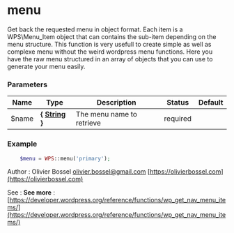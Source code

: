 # menu

Get back the requested menu in object format. Each item is a WPS\Menu_Item object
that can contains the sub-item depending on the menu structure.
This function is very usefull to create simple as well as complexe menu without the
weird wordpress menu functions. Here you have the raw menu structured
in an array of objects that you can use to generate your menu easily.


### Parameters
Name  |  Type  |  Description  |  Status  |  Default
------------  |  ------------  |  ------------  |  ------------  |  ------------
$name  |  **{ [String](http://php.net/manual/en/language.types.string.php) }**  |  The menu name to retrieve  |  required  |

### Example
```php
	$menu = WPS::menu('primary');
```
Author : Olivier Bossel [olivier.bossel@gmail.com](mailto:olivier.bossel@gmail.com) [https://olivierbossel.com](https://olivierbossel.com)

See : **See more** : [https://developer.wordpress.org/reference/functions/wp_get_nav_menu_items/](https://developer.wordpress.org/reference/functions/wp_get_nav_menu_items/)